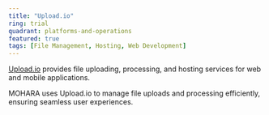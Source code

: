 ```yaml
---
title: "Upload.io"
ring: trial
quadrant: platforms-and-operations
featured: true
tags: [File Management, Hosting, Web Development]
---
```


[Upload.io](https://upload.io/) provides file uploading, processing, and hosting services for web and mobile applications.

MOHARA uses Upload.io to manage file uploads and processing efficiently, ensuring seamless user experiences.
